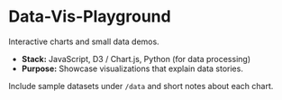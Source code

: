 # Data-Vis-Playground

Interactive charts and small data demos.
- **Stack:** JavaScript, D3 / Chart.js, Python (for data processing)
- **Purpose:** Showcase visualizations that explain data stories.

Include sample datasets under `/data` and short notes about each chart.
